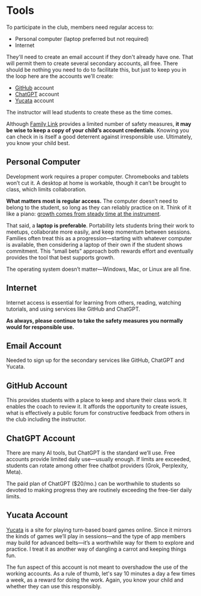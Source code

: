 # Tools

To participate in the club, members need regular access to:

* Personal computer (laptop preferred but not required)
* Internet

They'll need to create an email account if they don't already have one. That will permit them to create several secondary accounts, all free.  There should be nothing you need to do to facilitate this, but just to keep you in the loop here are the accounts we'll create:

* [GitHub](https://github.com) account
* [ChatGPT](https://chatgpt.com) account
* [Yucata](https://yucata.de) account

The instructor will lead students to create these as the time comes.

Although [Family Link](https://families.google/familylink/) provides a limited number of safety measures, **it may be wise to keep a copy of your child’s account credentials**. Knowing you can check in is itself a good deterrent against irresponsible use. Ultimately, you know your child best.

## Personal Computer

Development work requires a proper computer. Chromebooks and tablets won’t cut it. A desktop at home is workable, though it can’t be brought to class, which limits collaboration.

**What matters most is regular access.** The computer doesn’t need to belong to the student, so long as they can reliably practice on it. Think of it like a piano: [growth comes from steady time at the instrument](./growth).

That said, a **laptop is preferable**. Portability lets students bring their work to meetups, collaborate more easily, and keep momentum between sessions. Families often treat this as a progression—starting with whatever computer is available, then considering a laptop of their own if the student shows commitment. This “small bets” approach both rewards effort and eventually provides the tool that best supports growth.

The operating system doesn’t matter—Windows, Mac, or Linux are all fine.

## Internet

Internet access is essential for learning from others, reading, watching tutorials, and using services like GitHub and ChatGPT.

**As always, please continue to take the safety measures you normally would for responsible use.**

## Email Account

Needed to sign up for the secondary services like GitHub, ChatGPT and Yucata.

## GitHub Account

This provides students with a place to keep and share their class work.  It enables the coach to review it.  It affords the opportunity to create issues, what is effectively a public forum for constructive feedback from others in the club including the instructor.

## ChatGPT Account

There are many AI tools, but ChatGPT is the standard we’ll use. Free accounts provide limited daily use—usually enough. If limits are exceeded, students can rotate among other free chatbot providers (Grok, Perplexity, Meta).

The paid plan of ChatGPT ($20/mo.) can be worthwhile to students so devoted to making progress they are routinely exceeding the free-tier daily limits.

## Yucata Account

[Yucata](https://yucata.de) is a site for playing turn-based board games online. Since it mirrors the kinds of games we’ll play in sessions—and the type of app members may build for advanced belts—it’s a worthwhile way for them to explore and practice. I treat it as another way of dangling a carrot and keeping things fun.

The fun aspect of this account is not meant to overshadow the use of the working accounts.  As a rule of thumb, let's say 10 minutes a day a few times a week, as a reward for doing the work.  Again, you know your child and whether they can use this responsibly.
